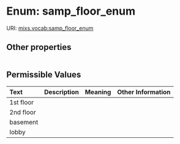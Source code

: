 
# Enum: samp_floor_enum




URI: [mixs.vocab:samp_floor_enum](https://w3id.org/mixs/vocab/samp_floor_enum)


## Other properties

|  |  |  |
| --- | --- | --- |

## Permissible Values

| Text | Description | Meaning | Other Information |
| :--- | :---: | :---: | ---: |
| 1st floor |  |  |  |
| 2nd floor |  |  |  |
| basement |  |  |  |
| lobby |  |  |  |

